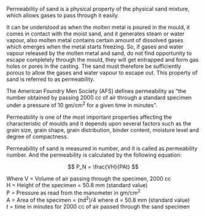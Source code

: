 Permeability of sand is a physical property of the physical sand mixture, which allows gases to pass through it easily.

It can be understood as when the molten metal is poured in the mould, it comes in contact with the moist sand, and it generates steam or water vapour, also molten metal contains certain amount of dissolved gases which emerges when the metal starts freezing. So, if gases and water vapour released by the molten metal and sand, do not find opportunity to escape completely through the mould, they will get entrapped and form gas holes or pores in the casting. The sand must therefore be sufficiently porous to allow the gases and water vapour to escape out. This property of sand is referred to as permeability.

The American Foundry Men Society (AFS) defines permeability as “the number obtained by passing 2000 cc of air through a standard specimen under a pressure of 10 gm/cm<sup>2</sup> for a given time in minutes”.

Permeability is one of the most important properties affecting the characteristic of moulds and it depends upon several factors such as the grain size, grain shape, grain distribution, binder content, moisture level and degree of compactness.

Permeability of sand is measured in number, and it is called as permeability number. And the permeability is calculated by the following equation:

$$ 
P_N = \frac{VH}{PAt} 
$$

Where 
V = Volume of air passing through the specimen, 2000 cc<br>
H = Height of the specimen = 50.8 mm (standard value) <br>
P = Pressure as read from the manometer in gm/cm<sup>2</sup><br>
A = Area of the specimen = (πd<sup>2</sup>)/4 where d = 50.8 mm (standard value)<br>
t = time in minutes for 2000 cc of air passed through the sand specimen
